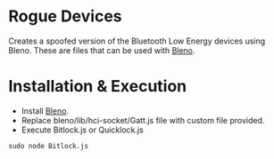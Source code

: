# Rogue Devices
Creates a spoofed version of the Bluetooth Low Energy devices using Bleno. These are files that can be used with [Bleno](https://github.com/sandeepmistry/bleno).

# Installation & Execution
- Install [Bleno](https://github.com/sandeepmistry/bleno).
- Replace bleno/lib/hci-socket/Gatt.js file with custom file provided.
- Execute Bitlock.js or Quicklock.js

```sudo node Bitlock.js```